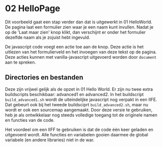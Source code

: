 # 02 HelloPage

Dit voorbeeld gaat een stap verder dan dat is uitgewerkt in 01 HelloWorld. De
pagina laat een formulier zien waar je een naam kunt invullen. Nadat je op de
'Laat maar zien' knop klikt, dan verschijnt er onder het formulier dezelfde naam
als je zojuist hebt ingevuld.


De javascript code voegt een actie toe aan de knop. Deze actie is het uitlezen
van het formulierveld en het invoegen van deze tekst op de pagina. Deze acties
kunnen met vanilla-javascript uitgevoerd worden door `document` aan te spreken.

## Directories en bestanden

Deze zijn vrijwel gelijk als de opzet in 01 Hello World. Er zijn nu twee extra
buildscripts beschikbaar: advanced1 en advanced2. In het buildscript
`build_advanced1.sh` wordt de uiteindelijke javascript nog verpakt in een IIFE.
Dat gebeurt ook bij het tweede buildsciprt `build_advanced2.sh`, maar nu wordt
er ook een sourcemap aangemaakt. Door deze versie te gebruiken, heb je als
ontwikkelaar nog steeds volledige toegang tot de originele namen en functies van
de code.


Het voordeel om een IIFF te gebruiken is dat de code één keer geladen en
uitgevoerd wordt. Alle functies en variabelen gooien daarmee de global variabele
(en andere libraries) niet in de war.
